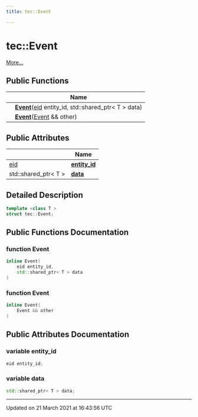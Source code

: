```yaml
---
title: tec::Event

---
```


# tec::Event



 [More...](#detailed-description)

## Public Functions

|                | Name           |
| -------------- | -------------- |
| | **[Event](/engine/Classes/structtec_1_1_event/#function-event)**([eid](/engine/Namespaces/namespacetec/#typedef-eid) entity_id, std::shared_ptr< T > data) |
| | **[Event](/engine/Classes/structtec_1_1_event/#function-event)**([Event](/engine/Classes/structtec_1_1_event/) && other) |

## Public Attributes

|                | Name           |
| -------------- | -------------- |
| [eid](/engine/Namespaces/namespacetec/#typedef-eid) | **[entity_id](/engine/Classes/structtec_1_1_event/#variable-entity_id)**  |
| std::shared_ptr< T > | **[data](/engine/Classes/structtec_1_1_event/#variable-data)**  |

## Detailed Description

```cpp
template <class T >
struct tec::Event;
```

## Public Functions Documentation

### function Event

```cpp
inline Event(
    eid entity_id,
    std::shared_ptr< T > data
)
```


### function Event

```cpp
inline Event(
    Event && other
)
```


## Public Attributes Documentation

### variable entity_id

```cpp
eid entity_id;
```


### variable data

```cpp
std::shared_ptr< T > data;
```


-------------------------------

Updated on 21 March 2021 at 16:43:56 UTC